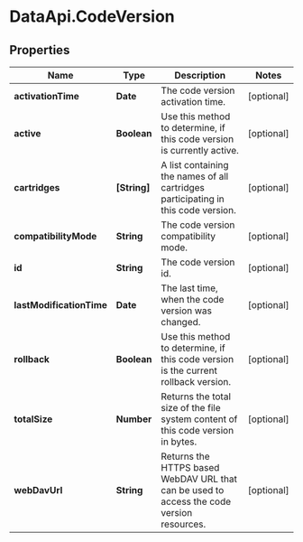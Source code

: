 # DataApi.CodeVersion

## Properties
Name | Type | Description | Notes
------------ | ------------- | ------------- | -------------
**activationTime** | **Date** | The code version activation time. | [optional] 
**active** | **Boolean** | Use this method to determine, if this code version is currently active. | [optional] 
**cartridges** | **[String]** | A list containing the names of all cartridges participating in this code version. | [optional] 
**compatibilityMode** | **String** | The code version compatibility mode. | [optional] 
**id** | **String** | The code version id. | [optional] 
**lastModificationTime** | **Date** | The last time, when the code version was changed. | [optional] 
**rollback** | **Boolean** | Use this method to determine, if this code version is the current rollback version. | [optional] 
**totalSize** | **Number** | Returns the total size of the file system content of this code version in bytes. | [optional] 
**webDavUrl** | **String** | Returns the HTTPS based WebDAV URL that can be used to access the code version resources. | [optional] 
